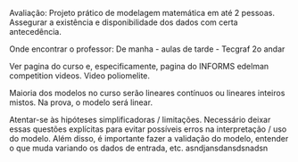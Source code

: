Avaliação: Projeto prático de modelagem matemática em até 2 pessoas. Assegurar a existência e disponibilidade dos dados com certa antecedência.

Onde encontrar o professor:
De manha - aulas
de tarde - Tecgraf 2o andar

Ver pagina do curso e, especificamente, pagina do INFORMS edelman competition videos. Video poliomelite.

Maioria dos modelos no curso serão lineares contínuos ou lineares inteiros mistos. Na prova, o modelo será linear.

Atentar-se às hipóteses simplificadoras / limitações. Necessário deixar essas questões explícitas para evitar possíveis erros na interpretação / uso do modelo. Além disso, é importante fazer a validação do modelo, entender o que muda variando os dados de entrada, etc. asndjansdansdsnadsn


